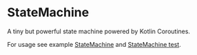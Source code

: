# StateMachine

A tiny but powerful state machine powered by Kotlin Coroutines.

For usage see example [StateMachine](test/StateMachine.kt) and [StateMachine test](test/StateMachineTest.kt).